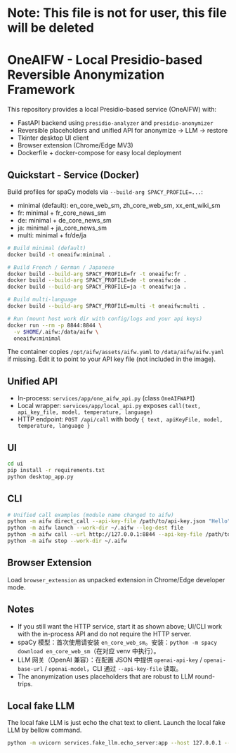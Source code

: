 # **Note: This file is not for user, this file will be deleted**

# OneAIFW - Local Presidio-based Reversible Anonymization Framework

This repository provides a local Presidio-based service (OneAIFW) with:
- FastAPI backend using `presidio-analyzer` and `presidio-anonymizer`
- Reversible placeholders and unified API for anonymize → LLM → restore
- Tkinter desktop UI client
- Browser extension (Chrome/Edge MV3)
- Dockerfile + docker-compose for easy local deployment

## Quickstart - Service (Docker)
Build profiles for spaCy models via `--build-arg SPACY_PROFILE=...`:

- minimal (default): en_core_web_sm, zh_core_web_sm, xx_ent_wiki_sm
- fr: minimal + fr_core_news_sm
- de: minimal + de_core_news_sm
- ja: minimal + ja_core_news_sm
- multi: minimal + fr/de/ja

```bash
# Build minimal (default)
docker build -t oneaifw:minimal .

# Build French / German / Japanese
docker build --build-arg SPACY_PROFILE=fr -t oneaifw:fr .
docker build --build-arg SPACY_PROFILE=de -t oneaifw:de .
docker build --build-arg SPACY_PROFILE=ja -t oneaifw:ja .

# Build multi-language
docker build --build-arg SPACY_PROFILE=multi -t oneaifw:multi .

# Run (mount host work dir with config/logs and your api keys)
docker run --rm -p 8844:8844 \
  -v $HOME/.aifw:/data/aifw \
  oneaifw:minimal
```

The container copies `/opt/aifw/assets/aifw.yaml` to `/data/aifw/aifw.yaml` if missing. Edit it to point to your API key file (not included in the image).

## Unified API
- In-process: `services/app/one_aifw_api.py` (class `OneAIFWAPI`)
- Local wrapper: `services/app/local_api.py` exposes `call(text, api_key_file, model, temperature, language)`
- HTTP endpoint: `POST /api/call` with body `{ text, apiKeyFile, model, temperature, language }`

## UI
```bash
cd ui
pip install -r requirements.txt
python desktop_app.py
```

## CLI
```bash
# Unified call examples (module name changed to aifw)
python -m aifw direct_call --api-key-file /path/to/api-key.json "Hello"
python -m aifw launch --work-dir ~/.aifw --log-dest file
python -m aifw call --url http://127.0.0.1:8844 --api-key-file /path/to/api-key.json "Hello"
python -m aifw stop --work-dir ~/.aifw
```

## Browser Extension
Load `browser_extension` as unpacked extension in Chrome/Edge developer mode.

## Notes
- If you still want the HTTP service, start it as shown above; UI/CLI work with the in-process API and do not require the HTTP server.
- spaCy 模型：首次使用请安装 `en_core_web_sm`。安装：`python -m spacy download en_core_web_sm`（在对应 venv 中执行）。
- LLM 网关（OpenAI 兼容）：在配置 JSON 中提供 `openai-api-key` / `openai-base-url` / `openai-model`，CLI 通过 `--api-key-file` 读取。
- The anonymization uses placeholders that are robust to LLM round-trips.

## Local fake LLM
The local fake LLM is just echo the chat text to client. Launch the local fake LLM by bellow command.
```bash
python -m uvicorn services.fake_llm.echo_server:app --host 127.0.0.1 --port 8801
```